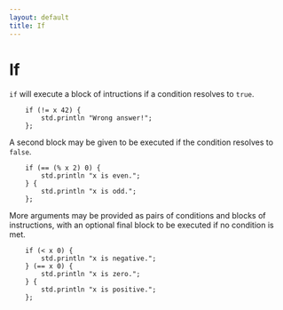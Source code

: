 ```yaml
---
layout: default
title: If
---
```

# If

`if` will execute a block of intructions if a condition resolves to `true`.

```
    if (!= x 42) {
        std.println "Wrong answer!";
    };
```

A second block may be given to be executed if the condition resolves to `false`.

```
    if (== (% x 2) 0) {
        std.println "x is even.";
    } {
        std.println "x is odd.";
    };
```

More arguments may be provided as pairs of conditions and blocks of instructions, with an optional final block to be executed if no condition is met.

```
    if (< x 0) {
        std.println "x is negative.";
    } (== x 0) {
        std.println "x is zero.";
    } {
        std.println "x is positive.";
    };
```